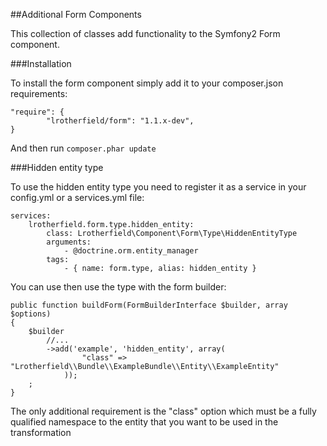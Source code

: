 ##Additional Form Components

This collection of classes add functionality to the Symfony2 Form component.

###Installation

To install the form component simply add it to your composer.json requirements:

```
"require": {
        "lrotherfield/form": "1.1.x-dev",
}
```

And then run `composer.phar update`

###Hidden entity type

To use the hidden entity type you need to register it as a service in your config.yml or a services.yml file:

```
services:
    lrotherfield.form.type.hidden_entity:
        class: Lrotherfield\Component\Form\Type\HiddenEntityType
        arguments:
            - @doctrine.orm.entity_manager
        tags:
            - { name: form.type, alias: hidden_entity }

```

You can use then use the type with the form builder:

```
public function buildForm(FormBuilderInterface $builder, array $options)
{
    $builder
        //...
        ->add('example', 'hidden_entity', array(
                "class" => "Lrotherfield\\Bundle\\ExampleBundle\\Entity\\ExampleEntity"
            ));
    ;
}
```

The only additional requirement is the "class" option which must be a fully qualified namespace to
the entity that you want to be used in the transformation